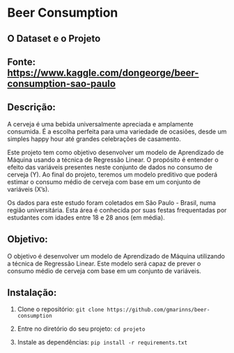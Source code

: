 # Beer Consumption

## O Dataset e o Projeto

## Fonte: https://www.kaggle.com/dongeorge/beer-consumption-sao-paulo

## Descrição:
A cerveja é uma bebida universalmente apreciada e amplamente consumida. É a escolha perfeita para uma variedade de ocasiões, desde um simples happy hour até grandes celebrações de casamento.

Este projeto tem como objetivo desenvolver um modelo de Aprendizado de Máquina usando a técnica de Regressão Linear. O propósito é entender o efeito das variáveis presentes neste conjunto de dados no consumo de cerveja (Y). Ao final do projeto, teremos um modelo preditivo que poderá estimar o consumo médio de cerveja com base em um conjunto de variáveis (X’s).

Os dados para este estudo foram coletados em São Paulo - Brasil, numa região universitária. Esta área é conhecida por suas festas frequentadas por estudantes com idades entre 18 e 28 anos (em média).

## Objetivo:
O objetivo é desenvolver um modelo de Aprendizado de Máquina utilizando a técnica de Regressão Linear. Este modelo será capaz de prever o consumo médio de cerveja com base em um conjunto de variáveis.

## Instalação:

  1. Clone o repositório: `git clone https://github.com/gmarinns/beer-consumption`

  2. Entre no diretório do seu projeto: `cd projeto`	 

  3. Instale as dependências: `pip install -r requirements.txt`	 
